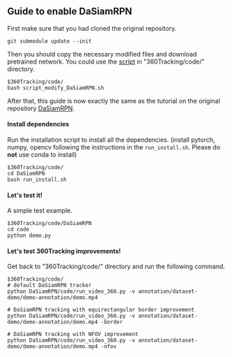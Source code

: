 ## Guide to enable DaSiamRPN

First make sure that you had cloned the original repository.

```
git submodule update --init  
```

Then you should copy the necessary modified files and download pretrained network. You could use the [script](./code/script_modify_DaSiamRPN.sh) in "360Tracking/code/" directory.

```
$360Tracking/code/
bash script_modify_DaSiamRPN.sh
```



After that,  this guide is now exactly the same as the tutorial on the original repository [DaSiamRPN](https://github.com/foolwood/DaSiamRPN). 

#### Install dependencies

Run the installation script to install all the dependencies.
(install pytorch, numpy, opencv following the instructions in the `run_install.sh`. Please do **not** use conda to install)

```
$360Tracking/code/
cd DaSiamRPN
bash run_install.sh
```

#### Let's test it!

A simple test example.

```
$360Tracking/code/DaSiamRPN
cd code
python demo.py
```



#### Let's test 360Tracking improvements!

Get back to "360Tracking/code/" directory and run the following command.

```
$360Tracking/code/
# default DaSiamRPN tracker
python DaSiamRPN/code/run_video_360.py -v annotation/dataset-demo/demo-annotation/demo.mp4

# DaSiamRPN tracking with equirectangular border improvement
python DaSiamRPN/code/run_video_360.py -v annotation/dataset-demo/demo-annotation/demo.mp4 -border

# DaSiamRPN tracking with NFOV improvement
python DaSiamRPN/code/run_video_360.py -v annotation/dataset-demo/demo-annotation/demo.mp4 -nfov
```


